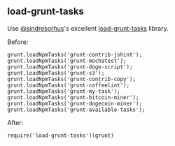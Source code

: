 ##  load-grunt-tasks

Use [@sindresorhus](https://github.com/sindresorhus)'s excellent [load-grunt-tasks](https://github.com/sindresorhus/load-grunt-tasks) library.

Before:

```
grunt.loadNpmTasks('grunt-contrib-jshint');
grunt.loadNpmTasks('grunt-mochatest');
grunt.loadNpmTasks('grunt-doge-script');
grunt.loadNpmTasks('grunt-s3');
grunt.loadNpmTasks('grunt-contrib-copy');
grunt.loadNpmTasks('grunt-coffeelint');
grunt.loadNpmTasks('grunt-my-task');
grunt.loadNpmTasks('grunt-bitcoin-miner');
grunt.loadNpmTasks('grunt-dogecoin-miner');
grunt.loadNpmTasks('grunt-available-tasks');
```

After:

```
require('load-grunt-tasks')(grunt)
```


